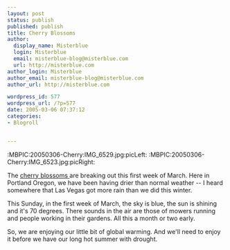 ```yaml
---
layout: post
status: publish
published: publish
title: Cherry Blossoms
author:
  display_name: Misterblue
  login: Misterblue
  email: misterblue-blog@misterblue.com
  url: http://misterblue.com
author_login: Misterblue
author_email: misterblue-blog@misterblue.com
author_url: http://misterblue.com

wordpress_id: 577
wordpress_url: /?p=577
date: 2005-03-06 07:37:12
categories:
- Blogroll


---
```

:MBPIC:20050306-Cherry:IMG_6529.jpg:picLeft:
:MBPIC:20050306-Cherry:IMG_6523.jpg:picRight:
<p>
 The 
<a href="http://pics.misterblue.com/20050306-Cherry/">cherry blossoms </a>
are breaking out this first week of March. Here in Portland Oregon, we have been having drier than normal weather -- I heard somewhere that Las Vegas got more rain than we did this winter.
</p>
<p>
This Sunday, in the first week of March, the sky is blue, the sun is shining and it's 70 degrees.    There sounds in the air are those of mowers running and people working in their gardens.  All this a month or two early. 
</p>
<p>
So, we are enjoying our little bit of global warming.
And we'll need to enjoy it before we have our long hot summer with drought.
</p>
